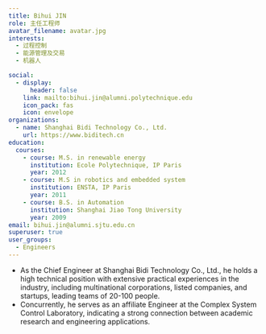 ```yaml
---
title: Bihui JIN
role: 主任工程师
avatar_filename: avatar.jpg
interests:
  - 过程控制
  - 能源管理及交易
  - 机器人

social:
  - display:
      header: false
    link: mailto:bihui.jin@alumni.polytechnique.edu
    icon_pack: fas
    icon: envelope
organizations:
  - name: Shanghai Bidi Technology Co., Ltd.
    url: https://www.biditech.cn
education:
  courses:
    - course: M.S. in renewable energy
      institution: Ecole Polytechnique, IP Paris
      year: 2012
    - course: M.S in robotics and embedded system
      institution: ENSTA, IP Paris
      year: 2011
    - course: B.S. in Automation
      institution: Shanghai Jiao Tong University
      year: 2009
email: bihui.jin@alumni.sjtu.edu.cn
superuser: true
user_groups:
  - Engineers
---
```

* As the Chief Engineer at Shanghai Bidi Technology Co., Ltd., he holds a high technical position with extensive practical experiences in the industry, including multinational corporations, listed companies, and startups, leading teams of 20-100 people. 
* Concurrently, he serves as an affiliate Engineer at the Complex System Control Laboratory, indicating a strong connection between academic research and engineering applications.
